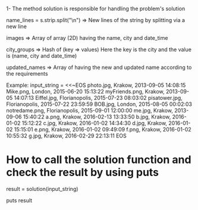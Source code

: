 1- The method solution is responsible for handling the problem's solution 

  name_lines = s.strip.split("\n")  => New lines of the string by splitting via a new line

  images => Array of array (2D)  having the name, city and date_time 

  city_groups => Hash of (key => values) Here the key is the city and the value is (name, city and date_time)

  updated_names => Array of having the new and updated name according to the requirements

Example:
input_string = <<~EOS
  photo.jpg, Krakow, 2013-09-05 14:08:15
  Mike.png, London, 2015-06-20 15:13:22
  myFriends.png, Krakow, 2013-09-05 14:07:13
  Eiffel.jpg, Florianopolis, 2015-07-23 08:03:02
  pisatower.jpg, Florianopolis, 2015-07-22 23:59:59
  BOB.jpg, London, 2015-08-05 00:02:03
  notredame.png, Florianopolis, 2015-09-01 12:00:00
  me.jpg, Krakow, 2013-09-06 15:40:22
  a.png, Krakow, 2016-02-13 13:33:50
  b.jpg, Krakow, 2016-01-02 15:12:22
  c.jpg, Krakow, 2016-01-02 14:34:30
  d.jpg, Krakow, 2016-01-02 15:15:01
  e.png, Krakow, 2016-01-02 09:49:09
  f.png, Krakow, 2016-01-02 10:55:32
  g.jpg, Krakow, 2016-02-29 22:13:11
EOS

# How to call  the solution function and check the result by using puts
result = solution(input_string)

puts result
